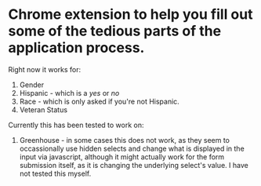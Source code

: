 # Chrome extension to help you fill out some of the tedious parts of the application process.

Right now it works for:

1. Gender
2. Hispanic - which is a _yes_ or _no_
3. Race - which is only asked if you're not Hispanic.
4. Veteran Status

Currently this has been tested to work on:

1. Greenhouse - in some cases this does not work, as they seem to occassionally use hidden selects and change what is displayed in the input via javascript, although it might actually work for the form submission itself, as it is changing the underlying select's value. I have not tested this myself.
